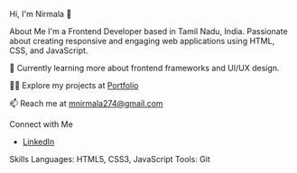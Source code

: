  Hi, I'm Nirmala 👋

 About Me
I'm a Frontend Developer based in Tamil Nadu, India. Passionate about creating responsive and engaging web applications using HTML, CSS, and JavaScript.

🌱 Currently learning more about frontend frameworks and UI/UX design.

👨‍💻 Explore my projects at [Portfolio](https://nirmala-portfolio.web.app/)

📫 Reach me at mnirmala274@gmail.com

 Connect with Me
- [LinkedIn](https://www.linkedin.com/in/nirmala)

Skills
Languages: HTML5, CSS3, JavaScript
Tools: Git
 
 
 
 
 

